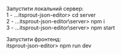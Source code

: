 Запустити локальний сервер:<br/>
1 - ...itsprout-json-editor> cd server<br/>
2 - ...itsprout-json-editor\server> npm i<br/>
3 - ...itsprout-json-editor\server> npm start<br/>

Запустити фронтенд:<br/>
itsprout-json-editor> npm run dev
